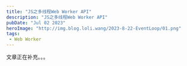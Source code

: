 ```yaml
---
title: "JS之多线程Web Worker API"
description: "JS之多线程Web Worker API"
pubDate: "Jul 02 2023"
heroImage: "http://img.blog.loli.wang/2023-8-22-EventLoop/01.png"
tags:
 - Web Worker
---
```


文章正在补充。。。
